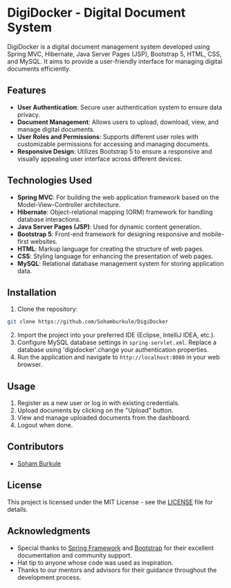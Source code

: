 # DigiDocker - Digital Document System

DigiDocker is a digital document management system developed using Spring MVC, Hibernate, Java Server Pages (JSP), Bootstrap 5, HTML, CSS, and MySQL. It aims to provide a user-friendly interface for managing digital documents efficiently.

## Features

- **User Authentication**: Secure user authentication system to ensure data privacy.
- **Document Management**: Allows users to upload, download, view, and manage digital documents.
- **User Roles and Permissions**: Supports different user roles with customizable permissions for accessing and managing documents.
- **Responsive Design**: Utilizes Bootstrap 5 to ensure a responsive and visually appealing user interface across different devices.

## Technologies Used

- **Spring MVC**: For building the web application framework based on the Model-View-Controller architecture.
- **Hibernate**: Object-relational mapping (ORM) framework for handling database interactions.
- **Java Server Pages (JSP)**: Used for dynamic content generation.
- **Bootstrap 5**: Front-end framework for designing responsive and mobile-first websites.
- **HTML**: Markup language for creating the structure of web pages.
- **CSS**: Styling language for enhancing the presentation of web pages.
- **MySQL**: Relational database management system for storing application data.

## Installation

1. Clone the repository:

```bash
git clone https://github.com/Sohamburkule/DigiDocker
```

2. Import the project into your preferred IDE (Eclipse, IntelliJ IDEA, etc.).
3. Configure MySQL database settings in `spring-servlet.xml`. Replace a database using 'digidocker'.change your authentication properties.
4. Run the application and navigate to `http://localhost:8080` in your web browser.

## Usage

1. Register as a new user or log in with existing credentials.
2. Upload documents by clicking on the "Upload" button.
3. View and manage uploaded documents from the dashboard.
4. Logout when done.

## Contributors

- [Soham Burkule](https://github.com/Sohamburkule)

## License

This project is licensed under the MIT License - see the [LICENSE](LICENSE) file for details.

## Acknowledgments

- Special thanks to [Spring Framework](https://spring.io/) and [Bootstrap](https://getbootstrap.com/) for their excellent documentation and community support.
- Hat tip to anyone whose code was used as inspiration.
- Thanks to our mentors and advisors for their guidance throughout the development process.


